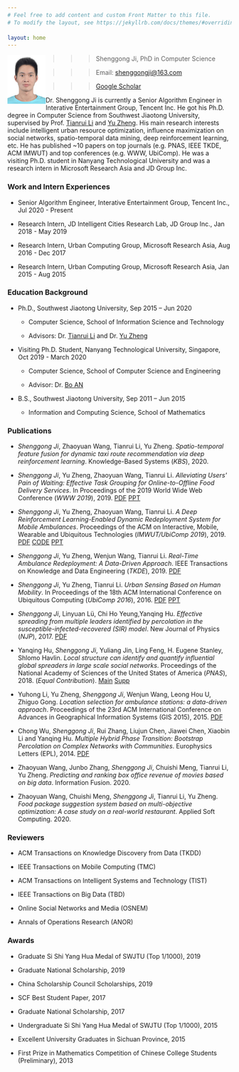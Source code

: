 ```yaml
---
# Feel free to add content and custom Front Matter to this file.
# To modify the layout, see https://jekyllrb.com/docs/themes/#overriding-theme-defaults

layout: home
---
```


<!-- My Bio -->
<!-- ------------ -->
<img style="float: left;" src="photo2.jpg" alt="photo" width="86"/>

>>>>> Shenggong Ji, PhD in Computer Science

>>>>> Email: <shenggongji@163.com>

>>>>> [Google Scholar](https://scholar.google.com/citations?user=vL5PwMIAAAAJ&hl=en)

<!-- (https://ieg.tencent.com/) -->
<!-- (https://www.tencent.com/zh-cn/).  -->
<!-- (https://www.microsoft.com/en-us/research/lab/microsoft-research-asia/) -->
<!-- ### __Short Bio__ -->

Dr. Shenggong Ji is currently a Senior Algorithm Engineer in Interative Entertainment Group, Tencent Inc. He got his Ph.D. degree in Computer Science from Southwest Jiaotong University, supervised by Prof. [Tianrui Li](http://userweb.swjtu.edu.cn/Userweb/trli30/) and [Yu Zheng](http://urban-computing.com/yuzheng). 
His main research interests include intelligent urban resource optimization, influence maximization on social networks, spatio-temporal data mining, deep reinforcement learning, etc. 
He has published ~10 papers on top journals (e.g. PNAS, IEEE TKDE, ACM IMWUT) and top conferences (e.g. WWW, UbiComp). 
He was a visiting Ph.D. student in Nanyang Technological University and was a research intern in Microsoft Research Asia and JD Group Inc. 

<!-- My Email: <shenggongji@163.com>; [My Google Scholar](https://scholar.google.com/citations?user=vL5PwMIAAAAJ&hl=en) -->
<!-- [My Github](https://github.com/SGJi) -->

### __Work and Intern Experiences__

* Senior Algorithm Engineer, Interative Entertainment Group, Tencent Inc., Jul 2020 - Present

   <!-- * Interative Entertainment Group -->

* Research Intern, JD Intelligent Cities Research Lab, JD Group Inc., Jan 2018 - May 2019

   <!-- * JD Intelligent Cities Research Lab -->

   <!-- * Deep reinforcement learning, spatio-temporal data mining -->

   <!-- * Dynamic ambulance redeployment, dynamic taxi route recommendation -->

* Research Intern, Urban Computing Group, Microsoft Research Asia, Aug 2016 - Dec 2017

   <!-- * Urban Computing Group -->

   <!-- * Spatio-temporal data mining, machine learning -->

   <!-- * Dynamic ambulance redeployment, food delivery task grouping -->

* Research Intern, Urban Computing Group, Microsoft Research Asia, Jan 2015 - Aug 2015

   <!-- * Urban Computing Group -->

   <!-- * Spatio-temporal data mining, machine learning -->

   <!-- * Mobile crowd sensing, ambulance location selection -->


### __Education Background__

* Ph.D., Southwest Jiaotong University, Sep 2015 – Jun 2020

   * Computer Science, School of Information Science and Technology

   * Advisors: Dr. [Tianrui Li](http://userweb.swjtu.edu.cn/Userweb/trli30/) and Dr. [Yu Zheng](http://urban-computing.com/yuzheng)

* Visiting Ph.D. Student, Nanyang Technological University, Singapore, Oct 2019 - March 2020

   * Computer Science, School of Computer Science and Engineering

   * Advisor: Dr. [Bo AN](https://www.ntu.edu.sg/home/boan/)

   <!-- * Supported by China Scholarship Council -->

* B.S., Southwest Jiaotong University, Sep 2011 – Jun 2015

   * Information and Computing Science, School of Mathematics

<!-- ### __Intern Experience__ -->

<!-- ### __Research Interest__

* Intelligent urban resource optimization

   * dynamic ambulance redeployment

   * dynamic taxi route recommendation

   * take-out food delivery task grouping

   * ambulance station selection

   * mobile crowd sensing

* Influence maximization on social networks

* Spatio-temporal data mining

* Deep reinforcement learning -->

<!-- ### __Recent News__

* 2020.06: Get the Ph.D. degree in Computer Science from Southwest Jiaotong University. 

* 2019.10: Visiting Nanyang Technological University, Singapore, and working with Dr. [Bo AN](https://www.ntu.edu.sg/home/boan/). 

* 2019.04: One paper on data-driven dynamic ambulance redeployment is accepted by TKDE.

* 2019.01: One paper on take-out food delivery task grouping is accepted by WWW 2019.

* 2019.01: One paper on DRL-based dynamic ambulance redeployment is accepted by IMWUT/UbiComp 2019.

* 2018.05: One paper on finding the most influential spreaders in social networks is accepted by PNAS.  -->

### __Publications__

* _Shenggong Ji_, Zhaoyuan Wang, Tianrui Li, Yu Zheng. _Spatio-temporal feature fusion for dynamic taxi route recommendation via deep reinforcement learning_. Knowledge-Based Systems (_KBS_), 2020.

* _Shenggong Ji_, Yu Zheng, Zhaoyuan Wang, Tianrui Li. _Alleviating Users' Pain of Waiting: Effective Task Grouping for Online-to-Offline Food Delivery Services_. In Proceedings of the 2019 World Wide Web Conference (_WWW 2019_), 2019. [PDF](https://drive.google.com/open?id=1-ZBEzmNFIIZmPjcR5Ikg4L7ap_rlfvrk) [PPT](https://drive.google.com/open?id=1_QTVKdECINNt4romRrM5NKflG_DosZDu)

* _Shenggong Ji_, Yu Zheng, Zhaoyuan Wang, Tianrui Li. _A Deep Reinforcement Learning-Enabled Dynamic Redeployment System for Mobile Ambulances_. Proceedings of the ACM on Interactive, Mobile, Wearable and Ubiquitous Technologies (_IMWUT/UbiComp 2019_), 2019. [PDF](https://drive.google.com/open?id=18m5zLLWMBxu3b1m0RskIXRNfWZSkChjP) [CODE](https://github.com/SGJi/DRL4AmbulanceRedeployment) [PPT](https://drive.google.com/open?id=1ec9dR61lXoz7pxfad8IU1RhwCmxo1fNV)

* _Shenggong Ji_, Yu Zheng, Wenjun Wang, Tianrui Li. _Real-Time Ambulance Redeployment: A Data-Driven Approach_. IEEE Transactions on Knowledge and Data Engineering (_TKDE_), 2019. [PDF](https://drive.google.com/open?id=140O6WYvG2OwisLMYS0TAwv40wDQN5ws6)

* _Shenggong Ji_, Yu Zheng, Tianrui Li. _Urban Sensing Based on Human Mobility_. In Proceedings of the 18th ACM International Conference on Ubiquitous Computing (_UbiComp 2016_), 2016. [PDF](https://drive.google.com/open?id=1DHACjQ0hRLKqz6SoeDYlJI1dZ_8CwagA) [PPT](https://drive.google.com/open?id=1330mqLIBo_rHNeiJYXaPyPkONeFix-C_)

* _Shenggong Ji_, Linyuan Lü, Chi Ho Yeung,Yanqing Hu. _Effective spreading from multiple leaders identified by percolation in the susceptible-infected-recovered (SIR) model_. New Journal of Physics (_NJP_), 2017. [PDF](https://iopscience.iop.org/article/10.1088/1367-2630/aa76b0)

* Yanqing Hu, _Shenggong Ji_, Yuliang Jin, Ling Feng, H. Eugene Stanley, Shlomo Havlin. _Local structure can identify and quantify influential global spreaders in large scale social networks_. Proceedings of the National Academy of Sciences of the United States of America (_PNAS_), 2018. (*Equal Contribution*). [Main](https://www.pnas.org/content/115/29/7468) [Supp](https://www.pnas.org/content/pnas/suppl/2018/07/02/1710547115.DCSupplemental/pnas.1710547115.sapp.pdf)

* Yuhong Li, Yu Zheng, _Shenggong Ji_, Wenjun Wang, Leong Hou U, Zhiguo Gong. _Location selection for ambulance stations: a data-driven approach_. Proceedings of the 23rd ACM International Conference on Advances in Geographical Information Systems (GIS 2015), 2015. [PDF](https://drive.google.com/open?id=1dID7YRavyvznIXv6MDKhjiaoOiSGBneF)

* Chong Wu, _Shenggong Ji_, Rui Zhang, Liujun Chen, Jiawei Chen, Xiaobin Li and Yanqing Hu. _Multiple Hybrid Phase Transition: Bootstrap Percolation on Complex Networks with Communities_. Europhysics Letters (EPL), 2014. [PDF](https://iopscience.iop.org/article/10.1209/0295-5075/107/48001)

* Zhaoyuan Wang, Junbo Zhang, _Shenggong Ji_, Chuishi Meng, Tianrui Li, Yu Zheng. _Predicting and ranking box office revenue of movies based on big data_. Information Fusion. 2020. 

* Zhaoyuan Wang, Chuishi Meng, _Shenggong Ji_, Tianrui Li, Yu Zheng. _Food package suggestion system based on multi-objective optimization: A case study on a real-world restaurant_. Applied Soft Computing. 2020. 

### __Reviewers__

* ACM Transactions on Knowledge Discovery from Data (TKDD)

* IEEE Transactions on Mobile Computing (TMC)

* ACM Transactions on Intelligent Systems and Technology (TIST)

* IEEE Transactions on Big Data (TBD)

* Online Social Networks and Media (OSNEM)

* Annals of Operations Research (ANOR)

### __Awards__

* Graduate Si Shi Yang Hua Medal of SWJTU (Top 1/1000), 2019

* Graduate National Scholarship, 2019

* China Scholarship Council Scholarships, 2019 

* SCF Best Student Paper, 2017

* Graduate National Scholarship, 2017

* Undergraduate Si Shi Yang Hua Medal of SWJTU (Top 1/1000), 2015

* Excellent University Graduates in Sichuan Province, 2015

* First Prize in Mathematics Competition of Chinese College Students (Preliminary), 2013
